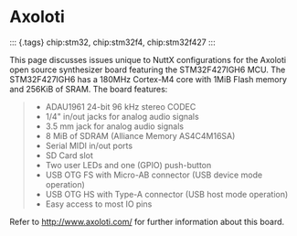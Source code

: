 Axoloti
=======

::: {.tags}
chip:stm32, chip:stm32f4, chip:stm32f427
:::

This page discusses issues unique to NuttX configurations for the
Axoloti open source synthesizer board featuring the STM32F427IGH6 MCU.
The STM32F427IGH6 has a 180MHz Cortex-M4 core with 1MiB Flash memory and
256KiB of SRAM. The board features:

> -   ADAU1961 24-bit 96 kHz stereo CODEC
> -   1/4\" in/out jacks for analog audio signals
> -   3.5 mm jack for analog audio signals
> -   8 MiB of SDRAM (Alliance Memory AS4C4M16SA)
> -   Serial MIDI in/out ports
> -   SD Card slot
> -   Two user LEDs and one (GPIO) push-button
> -   USB OTG FS with Micro-AB connector (USB device mode operation)
> -   USB OTG HS with Type-A connector (USB host mode operation)
> -   Easy access to most IO pins

Refer to <http://www.axoloti.com/> for further information about this
board.
